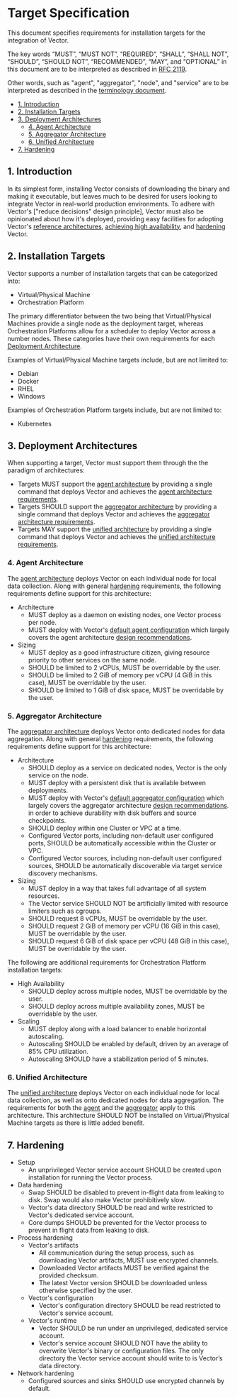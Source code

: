 # Target Specification

This document specifies requirements for installation targets for the
integration of Vector.

The key words “MUST”, “MUST NOT”, “REQUIRED”, “SHALL”, “SHALL NOT”, “SHOULD”,
“SHOULD NOT”, “RECOMMENDED”, “MAY”, and “OPTIONAL” in this document are to be
interpreted as described in [RFC 2119].

Other words, such as "agent", "aggregator", "node", and "service" are to be
interpreted as described in the [terminology document][terminology_document].

- [1. Introduction](#1-introduction)
- [2. Installation Targets](#2-installation-targets)
- [3. Deployment Architectures](#3-deployment-architectures)
  - [4. Agent Architecture](#4-agent-architecture)
  - [5. Aggregator Architecture](#5-aggregator-architecture)
  - [6. Unified Architecture](#6-unified-architecture)
- [7. Hardening](#7-hardening)

## 1. Introduction

In its simplest form, installing Vector consists of downloading the binary and
making it executable, but leaves much to be desired for users looking to
integrate Vector in real-world production environments. To adhere with Vector's
["reduce decisions" design principle], Vector must also be opinionated about how
it's deployed, providing easy facilities for adopting Vector's
[reference architectures][reference_architectures],
[achieving high availability][high_availability], and [hardening][hardening]
Vector.

## 2. Installation Targets

Vector supports a number of installation targets that can be categorized into:

- Virtual/Physical Machine
- Orchestration Platform

The primary differentiator between the two being that Virtual/Physical Machines
provide a single node as the deployment target, whereas Orchestration Platforms
allow for a scheduler to deploy Vector across a number nodes. These categories
have their own requirements for each
[Deployment Architecture](#3-deployment-architectures).

Examples of Virtual/Physical Machine targets include, but are not limited to:

- Debian
- Docker
- RHEL
- Windows

Examples of Orchestration Platform targets include, but are not limited to:

- Kubernetes

## 3. Deployment Architectures

When supporting a target, Vector must support them through the the paradigm of
architectures:

- Targets MUST support the [agent architecture][agent_architecture] by
  providing a single command that deploys Vector and achieves the
  [agent architecture requirements](#agent-architecture).
- Targets SHOULD support the [aggregator architecture][aggregator_architecture] by
  providing a single command that deploys Vector and achieves the
  [aggregator architecture requirements](#aggregator-architecture).
- Targets MAY support the [unified architecture][unified_architecture] by
  providing a single command that deploys Vector and achieves the
  [unified architecture requirements](#unified-architecture).

### 4. Agent Architecture

The [agent architecture][agent_architecture] deploys Vector on each individual
node for local data collection. Along with general [hardening](#7-hardening)
requirements, the following requirements define support for this architecture:

- Architecture
  - MUST deploy as a daemon on existing nodes, one Vector process per node.
  - MUST deploy with Vector's [default agent configuration][default_agent_configuration]
    which largely covers the agent architecture
    [design recommendations][agent_architecture].
- Sizing
  - MUST deploy as a good infrastructure citizen, giving resource priority to
    other services on the same node.
  - SHOULD be limited to 2 vCPUs, MUST be overridable by the user.
  - SHOULD be limited to 2 GiB of memory per vCPU (4 GiB in this case), MUST be
    overridable by the user.
  - SHOULD be limited to 1 GiB of disk space, MUST be overridable by the user.

### 5. Aggregator Architecture

The [aggregator architecture][aggregator_architecture] deploys Vector onto
dedicated nodes for data aggregation. Along with general [hardening](#7-hardening)
requirements, the following requirements define support for this architecture:

- Architecture
  - SHOULD deploy as a service on dedicated nodes, Vector is the only service
    on the node.
  - MUST deploy with a persistent disk that is available between deployments.
  - MUST deploy with Vector's [default aggregator configuration][default_aggregator_configuration]
    which largely covers the aggregator architecture
    [design recommendations][aggregator_architecture].
    in order to achieve durability with disk buffers and source checkpoints.
  - SHOULD deploy within one Cluster or VPC at a time.
  - Configured Vector ports, including non-default user configured ports,
    SHOULD be automatically accessible within the Cluster or VPC.
  - Configured Vector sources, including non-default user configured sources,
    SHOULD be automatically discoverable via target service discovery
    mechanisms.
- Sizing
  - MUST deploy in a way that takes full advantage of all system resources.
  - The Vector service SHOULD NOT be artificially limited with resource
    limiters such as cgroups.
  - SHOULD request 8 vCPUs, MUST be overridable by the user.
  - SHOULD request 2 GiB of memory per vCPU (16 GiB in this case), MUST be
    overridable by the user.
  - SHOULD request 6 GiB of disk space per vCPU (48 GiB in this case), MUST be
    overridable by the user.

The following are additional requirements for Orchestration Platform installation
targets:

- High Availability
  - SHOULD deploy across multiple nodes, MUST be overridable by the user.
  - SHOULD deploy across multiple availability zones, MUST be overridable by the user.
- Scaling
  - MUST deploy along with a load balancer to enable horizontal autoscaling.
  - Autoscaling SHOULD be enabled by default, driven by an average of 85%
    CPU utilization.
  - Autoscaling SHOULD have a stabilization period of 5 minutes.

### 6. Unified Architecture

The [unified architecture][unified_architecture] deploys Vector on each
individual node for local data collection, as well as onto dedicated nodes for
data aggregation. The requirements for both the [agent](#4-agent-architecture)
and the [aggregator](#5-aggregator-architecture) apply to this architecture.
This architecture SHOULD NOT be installed on Virtual/Physical Machine targets
as there is little added benefit.

## 7. Hardening

- Setup
  - An unprivileged Vector service account SHOULD be created upon installation
    for running the Vector process.
- Data hardening
  - Swap SHOULD be disabled to prevent in-flight data from leaking to disk.
    Swap would also make Vector prohibitively slow.
  - Vector's data directory SHOULD be read and write restricted to Vector's
    dedicated service account.
  - Core dumps SHOULD be prevented for the Vector process to prevent in flight
    data from leaking to disk.
- Process hardening
  - Vector's artifacts
    - All communication during the setup process, such as downloading Vector
      artifacts, MUST use encrypted channels.
    - Downloaded Vector artifacts MUST be verified against the provided
      checksum.
    - The latest Vector version SHOULD be downloaded unless otherwise specified
      by the user.
  - Vector's configuration
    - Vector's configuration directory SHOULD be read restricted to Vector's
      service account.
  - Vector's runtime
    - Vector SHOULD be run under an unprivileged, dedicated service account.
    - Vector's service account SHOULD NOT have the ability to overwrite Vector's
      binary or configuration files. The only directory the Vector service
      account should write to is Vector’s data directory.
- Network hardening
  - Configured sources and sinks SHOULD use encrypted channels by default.

[agent_architecture]: https://vector.dev/docs/setup/going-to-prod/arch/agent/
[aggregator_architecture]: https://vector.dev/docs/setup/going-to-prod/arch/aggregator/
[default_agent_configuration]: https://github.com/vectordotdev/vector/blob/target-specification/config/agent/vector.yaml
[default_aggregator_configuration]: https://vector.dev/docs/reference/configuration/default/aggregator.yaml
[hardening]: https://vector.dev/docs/setup/going-to-prod/hardening/
[high_availability]: https://vector.dev/docs/setup/going-to-prod/high-availability/
[reference_architectures]: https://vector.dev/docs/setup/going-to-prod/arch/
[RFC 2119]: https://datatracker.ietf.org/doc/html/rfc2119
[terminology_document]: https://vector.dev/docs/reference/glossary/
[unified_architecture]: https://vector.dev/docs/setup/going-to-prod/arch/unified/
